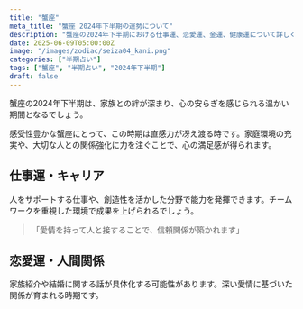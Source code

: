 ```yaml
---
title: "蟹座"
meta_title: "蟹座 2024年下半期の運勢について"
description: "蟹座の2024年下半期における仕事運、恋愛運、金運、健康運について詳しく解説します"
date: 2025-06-09T05:00:00Z
image: "/images/zodiac/seiza04_kani.png"
categories: ["半期占い"]
tags: ["蟹座", "半期占い", "2024年下半期"]
draft: false
---
```


蟹座の2024年下半期は、家族との絆が深まり、心の安らぎを感じられる温かい期間となるでしょう。

感受性豊かな蟹座にとって、この時期は直感力が冴え渡る時です。家庭環境の充実や、大切な人との関係強化に力を注ぐことで、心の満足感が得られます。

## 仕事運・キャリア

人をサポートする仕事や、創造性を活かした分野で能力を発揮できます。チームワークを重視した環境で成果を上げられるでしょう。

> 「愛情を持って人と接することで、信頼関係が築かれます」

## 恋愛運・人間関係

家族紹介や結婚に関する話が具体化する可能性があります。深い愛情に基づいた関係が育まれる時期です。 